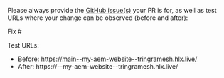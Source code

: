 Please always provide the [GitHub issue(s)](../issues) your PR is for, as well as test URLs where your change can be observed (before and after):

Fix #<gh-issue-id>

Test URLs:
- Before: https://main--my-aem-website--tringramesh.hlx.live/
- After: https://<branch>--my-aem-website--tringramesh.hlx.live/
